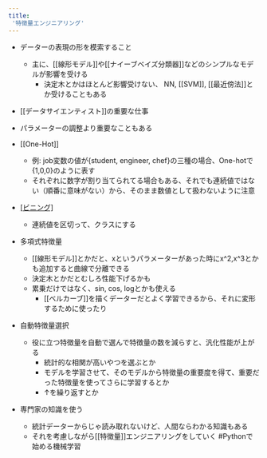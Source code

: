 ```yaml
---
title:
 '特徴量エンジニアリング'
---
```


- データーの表現の形を模索すること
    - 主に、[[線形モデル]]や[[ナイーブベイズ分類器]]などのシンプルなモデルが影響を受ける
        - 決定木とかはほとんど影響受けない、 NN, [[SVM]], [[最近傍法]]とか受けることもある

- [[データサイエンティスト]]の重要な仕事
- パラメーターの調整より重要なこともある

- [[One-Hot]]
    - 例: job変数の値が{student, engineer, chef}の三種の場合、One-hotで{1,0,0}のように表す
    - それぞれに数字が割り当てられてる場合もある、それでも連続値ではない（順番に意味がない）から、そのまま数値として扱わないように注意

- [[ビニング]]([[離散]]化)
    - 連続値を区切って、クラスにする

- 多項式特徴量
    - [[線形モデル]]とかだと、xというパラメーターがあった時にx^2,x^3とかも追加すると曲線で分離できる
    - 決定木とかだとむしろ性能下げるかも
    - 累乗だけではなく、sin, cos, logとかも使える
        - [[ベルカーブ]]を描くデーターだとよく学習できるから、それに変形するために使ったり

- 自動特徴量選択
    - 役に立つ特徴量を自動で選んで特徴量の数を減らすと、汎化性能が上がる
        - 統計的な相関が高いやつを選ぶとか
        - モデルを学習させて、そのモデルから特徴量の重要度を得て、重要だった特徴量を使ってさらに学習するとか
        - ↑を繰り返すとか

- 専門家の知識を使う
    - 統計データーからじゃ読み取れないけど、人間ならわかる知識もある
    - それを考慮しながら[[特徴量]]エンジニアリングをしていく
#Pythonで始める機械学習
